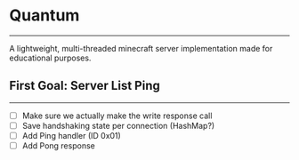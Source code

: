 # Quantum

---

A lightweight, multi-threaded minecraft server implementation made for educational purposes.


## First Goal: Server List Ping

---

- [ ] Make sure we actually make the write response call
- [ ] Save handshaking state per connection (HashMap?)
- [ ] Add Ping handler (ID 0x01)
- [ ] Add Pong response